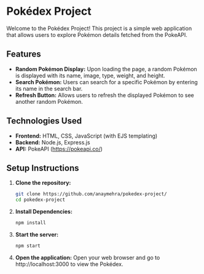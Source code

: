 # Pokédex Project

Welcome to the Pokédex Project! This project is a simple web application that allows users to explore Pokémon details fetched from the PokeAPI.

## Features

- **Random Pokémon Display:** Upon loading the page, a random Pokémon is displayed with its name, image, type, weight, and height.
- **Search Pokémon:** Users can search for a specific Pokémon by entering its name in the search bar.
- **Refresh Button:** Allows users to refresh the displayed Pokémon to see another random Pokémon.

## Technologies Used

- **Frontend:** HTML, CSS, JavaScript (with EJS templating)
- **Backend:** Node.js, Express.js
- **API:** PokeAPI (https://pokeapi.co/)

## Setup Instructions

1. **Clone the repository:**
   ```bash
   git clone https://github.com/anaymehra/pokedex-project/
   cd pokedex-project
2. **Install Dependencies:**
   ```bash
   npm install
3. **Start the server:**
   ```bash
   npm start
4. **Open the application:**
   Open your web browser and go to http://localhost:3000 to view the Pokédex.
